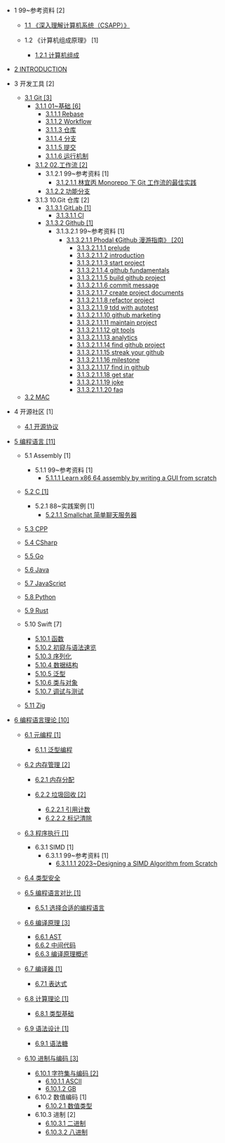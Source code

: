   - 1 99~参考资料 [2]
    - [1.1 《深入理解计算机系统（CSAPP）》](/99~参考资料/《深入理解计算机系统（CSAPP）》/README.md)
      
    - 1.2 《计算机组成原理》 [1]
      - [1.2.1 计算机组成](/99~参考资料/《计算机组成原理》/计算机组成.md)
  - [2 INTRODUCTION](/INTRODUCTION.md)
  - 3 开发工具 [2]
    - [3.1 Git [3]](/开发工具/Git/README.md)
      - [3.1.1 01~基础 [6]](/开发工具/Git/01~基础/README.md)
        - [3.1.1.1 Rebase](/开发工具/Git/01~基础/Rebase.md)
        - [3.1.1.2 Workflow](/开发工具/Git/01~基础/Workflow.md)
        - [3.1.1.3 仓库](/开发工具/Git/01~基础/仓库.md)
        - [3.1.1.4 分支](/开发工具/Git/01~基础/分支.md)
        - [3.1.1.5 提交](/开发工具/Git/01~基础/提交.md)
        - [3.1.1.6 运行机制](/开发工具/Git/01~基础/运行机制.md)
      - [3.1.2 02.工作流 [2]](/开发工具/Git/02.工作流/README.md)
        - 3.1.2.1 99~参考资料 [1]
          - [3.1.2.1.1 林宜丙 Monorepo 下 Git 工作流的最佳实践](/开发工具/Git/02.工作流/99~参考资料/2023-林宜丙-Monorepo%20下%20Git%20工作流的最佳实践.md)
        - [3.1.2.2 功能分支](/开发工具/Git/02.工作流/功能分支.md)
      - 3.1.3 10.Git 仓库 [2]
        - [3.1.3.1 GitLab [1]](/开发工具/Git/10.Git%20仓库/GitLab/README.md)
          - [3.1.3.1.1 CI](/开发工具/Git/10.Git%20仓库/GitLab/CI.md)
        - [3.1.3.2 Github [1]](/开发工具/Git/10.Git%20仓库/Github/README.md)
          - 3.1.3.2.1 99~参考资料 [1]
            - [3.1.3.2.1.1 Phodal 《Github 漫游指南》 [20]](/开发工具/Git/10.Git%20仓库/Github/99~参考资料/2020-Phodal-《Github%20漫游指南》/README.md)
              - [3.1.3.2.1.1.1 prelude](/开发工具/Git/10.Git%20仓库/Github/99~参考资料/2020-Phodal-《Github%20漫游指南》/00-prelude.md)
              - [3.1.3.2.1.1.2 introduction](/开发工具/Git/10.Git%20仓库/Github/99~参考资料/2020-Phodal-《Github%20漫游指南》/01-introduction.md)
              - [3.1.3.2.1.1.3 start project](/开发工具/Git/10.Git%20仓库/Github/99~参考资料/2020-Phodal-《Github%20漫游指南》/01-start-project.md)
              - [3.1.3.2.1.1.4 github fundamentals](/开发工具/Git/10.Git%20仓库/Github/99~参考资料/2020-Phodal-《Github%20漫游指南》/02-github-fundamentals.md)
              - [3.1.3.2.1.1.5 build github project](/开发工具/Git/10.Git%20仓库/Github/99~参考资料/2020-Phodal-《Github%20漫游指南》/03-build-github-project.md)
              - [3.1.3.2.1.1.6 commit message](/开发工具/Git/10.Git%20仓库/Github/99~参考资料/2020-Phodal-《Github%20漫游指南》/04-commit-message.md)
              - [3.1.3.2.1.1.7 create project documents](/开发工具/Git/10.Git%20仓库/Github/99~参考资料/2020-Phodal-《Github%20漫游指南》/05-create-project-documents.md)
              - [3.1.3.2.1.1.8 refactor project](/开发工具/Git/10.Git%20仓库/Github/99~参考资料/2020-Phodal-《Github%20漫游指南》/06-refactor-project.md)
              - [3.1.3.2.1.1.9 tdd with autotest](/开发工具/Git/10.Git%20仓库/Github/99~参考资料/2020-Phodal-《Github%20漫游指南》/07-tdd-with-autotest.md)
              - [3.1.3.2.1.1.10 github marketing](/开发工具/Git/10.Git%20仓库/Github/99~参考资料/2020-Phodal-《Github%20漫游指南》/08-github-marketing.md)
              - [3.1.3.2.1.1.11 maintain project](/开发工具/Git/10.Git%20仓库/Github/99~参考资料/2020-Phodal-《Github%20漫游指南》/09-maintain-project.md)
              - [3.1.3.2.1.1.12 git tools](/开发工具/Git/10.Git%20仓库/Github/99~参考资料/2020-Phodal-《Github%20漫游指南》/10-git-tools.md)
              - [3.1.3.2.1.1.13 analytics](/开发工具/Git/10.Git%20仓库/Github/99~参考资料/2020-Phodal-《Github%20漫游指南》/11-analytics.md)
              - [3.1.3.2.1.1.14 find github project](/开发工具/Git/10.Git%20仓库/Github/99~参考资料/2020-Phodal-《Github%20漫游指南》/12-find-github-project.md)
              - [3.1.3.2.1.1.15 streak your github](/开发工具/Git/10.Git%20仓库/Github/99~参考资料/2020-Phodal-《Github%20漫游指南》/14-streak-your-github.md)
              - [3.1.3.2.1.1.16 milestone](/开发工具/Git/10.Git%20仓库/Github/99~参考资料/2020-Phodal-《Github%20漫游指南》/15-milestone.md)
              - [3.1.3.2.1.1.17 find in github](/开发工具/Git/10.Git%20仓库/Github/99~参考资料/2020-Phodal-《Github%20漫游指南》/16-find-in-github.md)
              - [3.1.3.2.1.1.18 get star](/开发工具/Git/10.Git%20仓库/Github/99~参考资料/2020-Phodal-《Github%20漫游指南》/18-get-star.md)
              - [3.1.3.2.1.1.19 joke](/开发工具/Git/10.Git%20仓库/Github/99~参考资料/2020-Phodal-《Github%20漫游指南》/19-joke.md)
              - [3.1.3.2.1.1.20 faq](/开发工具/Git/10.Git%20仓库/Github/99~参考资料/2020-Phodal-《Github%20漫游指南》/999-faq.md)
    - [3.2 MAC](/开发工具/MAC/README.md)
      
  - 4 开源社区 [1]
    - [4.1 开源协议](/开源社区/开源协议.md)
  - [5 编程语言 [11]](/编程语言/README.md)
    - 5.1 Assembly [1]
      - 5.1.1 99~参考资料 [1]
        - [5.1.1.1 Learn x86 64 assembly by writing a GUI from scratch](/编程语言/Assembly/99~参考资料/2023-Learn%20x86-64%20assembly%20by%20writing%20a%20GUI%20from%20scratch.md)
    - [5.2 C [1]](/编程语言/C/README.md)
      - 5.2.1 88~实践案例 [1]
        - [5.2.1.1 Smallchat 简单聊天服务器](/编程语言/C/88~实践案例/Smallchat%20简单聊天服务器.md)
    - [5.3 CPP](/编程语言/CPP/README.md)
      
    - [5.4 CSharp](/编程语言/CSharp/README.md)
      
    - [5.5 Go](/编程语言/Go/README.md)
      
    - [5.6 Java](/编程语言/Java/README.md)
      
    - [5.7 JavaScript](/编程语言/JavaScript/README.md)
      
    - [5.8 Python](/编程语言/Python/README.md)
      
    - [5.9 Rust](/编程语言/Rust/README.md)
      
    - 5.10 Swift [7]
      - [5.10.1 函数](/编程语言/Swift/函数.md)
      - [5.10.2 初窥与语法速览](/编程语言/Swift/初窥与语法速览.md)
      - [5.10.3 序列化](/编程语言/Swift/序列化.md)
      - [5.10.4 数据结构](/编程语言/Swift/数据结构.md)
      - [5.10.5 泛型](/编程语言/Swift/泛型.md)
      - [5.10.6 类与对象](/编程语言/Swift/类与对象.md)
      - [5.10.7 调试与测试](/编程语言/Swift/调试与测试.md)
    - [5.11 Zig](/编程语言/Zig/README.md)
      
  - [6 编程语言理论 [10]](/编程语言理论/README.md)
    - [6.1 元编程 [1]](/编程语言理论/元编程/README.md)
      - [6.1.1 泛型编程](/编程语言理论/元编程/泛型编程.md)
    - [6.2 内存管理 [2]](/编程语言理论/内存管理/README.md)
      - [6.2.1 内存分配](/编程语言理论/内存管理/内存分配/README.md)
        
      - [6.2.2 垃圾回收 [2]](/编程语言理论/内存管理/垃圾回收/README.md)
        - [6.2.2.1 引用计数](/编程语言理论/内存管理/垃圾回收/引用计数.md)
        - [6.2.2.2 标记清除](/编程语言理论/内存管理/垃圾回收/标记清除.md)
    - [6.3 程序执行 [1]](/编程语言理论/程序执行/README.md)
      - 6.3.1 SIMD [1]
        - 6.3.1.1 99~参考资料 [1]
          - [6.3.1.1.1 2023~Designing a SIMD Algorithm from Scratch](/编程语言理论/程序执行/SIMD/99~参考资料/2023~Designing%20a%20SIMD%20Algorithm%20from%20Scratch.md)
    - [6.4 类型安全](/编程语言理论/类型安全/README.md)
      
    - [6.5 编程语言对比 [1]](/编程语言理论/编程语言对比/README.md)
      - [6.5.1 选择合适的编程语言](/编程语言理论/编程语言对比/选择合适的编程语言.md)
    - [6.6 编译原理 [3]](/编程语言理论/编译原理/README.md)
      - [6.6.1 AST](/编程语言理论/编译原理/AST.md)
      - [6.6.2 中间代码](/编程语言理论/编译原理/中间代码.md)
      - [6.6.3 编译原理概述](/编程语言理论/编译原理/编译原理概述.md)
    - [6.7 编译器 [1]](/编程语言理论/编译器/README.md)
      - [6.7.1 表达式](/编程语言理论/编译器/表达式.md)
    - [6.8 计算理论 [1]](/编程语言理论/计算理论/README.md)
      - [6.8.1 类型基础](/编程语言理论/计算理论/类型基础.md)
    - [6.9 语法设计 [1]](/编程语言理论/语法设计/README.md)
      - [6.9.1 语法糖](/编程语言理论/语法设计/语法糖.md)
    - [6.10 进制与编码 [3]](/编程语言理论/进制与编码/README.md)
      - [6.10.1 字符集与编码 [2]](/编程语言理论/进制与编码/字符集与编码/README.md)
        - [6.10.1.1 ASCII](/编程语言理论/进制与编码/字符集与编码/ASCII.md)
        - [6.10.1.2 GB](/编程语言理论/进制与编码/字符集与编码/GB.md)
      - 6.10.2 数值编码 [1]
        - [6.10.2.1 数值类型](/编程语言理论/进制与编码/数值编码/数值类型.md)
      - 6.10.3 进制 [2]
        - [6.10.3.1 二进制](/编程语言理论/进制与编码/进制/二进制.md)
        - [6.10.3.2 八进制](/编程语言理论/进制与编码/进制/八进制.md)
